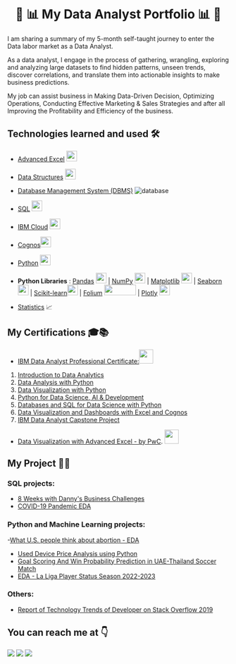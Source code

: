 # <h1 align="center">:boy: :bar_chart: My Data Analyst Portfolio :bar_chart: :boy:</h1>

I am sharing a summary of my 5-month self-taught journey to enter the Data labor market as a Data Analyst.

As a data analyst, I engage in the process of gathering, wrangling, exploring and analyzing large datasets to find hidden patterns, unseen trends, discover correlations, and translate them into actionable insights to make business predictions.

My job can assist business in Making Data-Driven Decision, Optimizing Operations, Conducting Effective Marketing & Sales Strategies and after all Improving the Profitability and Efficiency of the business.

## Technologies learned and used 🛠

- [Advanced Excel](https://coursera.org/share/40cb5b13e6521f14746db52efbf82302) <img src="https://user-images.githubusercontent.com/104643138/225980985-0f282fea-1c0d-473e-9ae5-ad696bf609e0.png" width="24" height="24"/>

- [Data Structures](https://www.javatpoint.com/data-structure-tutorial) <img src="https://user-images.githubusercontent.com/104643138/225981183-88f5dd6b-623c-4dca-bdc8-12f606c56c62.png" width="24" height="24"/>

- [Database Management System (DBMS)](https://coursera.org/share/b1478c9acc5b9a4f8bdf0af10ebffc60) ![database](https://user-images.githubusercontent.com/104643138/225988578-c41b93e3-c87f-4e37-900d-c29b0642869a.png)

- [SQL](https://coursera.org/share/b1478c9acc5b9a4f8bdf0af10ebffc60) <img src="https://user-images.githubusercontent.com/104643138/229413864-497b8358-eb53-4b82-9650-a086a1cb4f9a.png" width="24" height="24">

- [IBM Cloud](https://cloud.ibm.com/login) <img src="https://user-images.githubusercontent.com/25181517/183911551-5e9953db-e713-4130-9f17-e2fd25ec9767.png" width="24" height="24"/>

- [Cognos](https://www.ibm.com/products/cognos-analytics)<img src="https://user-images.githubusercontent.com/104643138/226100535-a1276fa9-f2ae-4995-b153-a8fd0a231032.png" width="24" height="24">

- [Python](https://coursera.org/share/9633cd154ac74544f87f83434258a90b) <img src="https://user-images.githubusercontent.com/104643138/225982092-a7d3bbf1-35ba-4a2c-864e-3f4bf27902a3.png" width="24" height="24"/>

- **Python Libraries** : [Pandas](https://pandas.pydata.org/) <img src="https://user-images.githubusercontent.com/104643138/225993416-31cf4034-962c-4842-8821-5a5ccfc8e729.png" width="24" height="24"/> | [NumPy](https://numpy.org/) <img src="https://user-images.githubusercontent.com/104643138/225993758-e1b3af8b-47a0-405d-90ff-b2edeeac3d37.png" width="24" height="24"/> | [Matplotlib](https://matplotlib.org/) <img src="https://user-images.githubusercontent.com/104643138/225994026-078da32e-a169-4f83-9fa4-fc0d00c911c1.png" width="24" height="24"/>
| [Seaborn](https://seaborn.pydata.org/) <img src="https://user-images.githubusercontent.com/104643138/225994199-d9f150a0-27b6-44bc-a581-2e21d7d0e9af.svg" width="24" height="24"/> | [Scikit-learn](https://scikit-learn.org/)<img src="https://user-images.githubusercontent.com/104643138/226148658-1612b9c8-9995-41ec-b3ce-5864f39b61d9.jpeg" width="24" height="24"/> | [Folium](https://pypi.org/project/folium/) <img src="https://user-images.githubusercontent.com/104643138/229423621-7d7a5803-1962-47b6-8d28-1c6900294bce.png" width="72" height="24"/> | [Plotly](https://plotly.com) <img src="https://user-images.githubusercontent.com/104643138/226207356-729c069e-8a89-442d-99d4-cecb345fbbcc.png" width="24" height="24"/>

- [Statistics](https://www.sagepub.com/sites/default/files/upm-binaries/33663_Chapter4.pdf) :chart_with_upwards_trend:

## My Certifications :mortar_board::books:

- [IBM Data Analyst Professional Certificate:](https://coursera.org/share/3d4974ef9593b8ac12d077d2914828db)<img height="32" width="32" src="https://user-images.githubusercontent.com/104643138/226147839-6695b5b9-2086-4b0b-a4ff-efe21756f2b9.png"/>
1. [Introduction to Data Analytics](https://coursera.org/share/c1913357195dda5b11f966418de8506a)
2. [Data Analysis with Python](https://coursera.org/share/9633cd154ac74544f87f83434258a90b)
3. [Data Visualization with Python](https://coursera.org/share/1b6d1e7fddbfaaa040ce7ed9d1f0da54)
4. [Python for Data Science, AI & Development](https://coursera.org/share/c0b2a4844cf98696fbe46257b0548e14)
5. [Databases and SQL for Data Science with Python](https://coursera.org/share/b1478c9acc5b9a4f8bdf0af10ebffc60)
6. [Data Visualization and Dashboards with Excel and Cognos](https://coursera.org/share/af66719b224a639ffac8bc5e613ca89e)
7. [IBM Data Analyst Capstone Project](https://coursera.org/share/a1ef289a4268d617eb25d0a673fdfa03)

- [Data Visualization with Advanced Excel - by PwC](https://coursera.org/share/40cb5b13e6521f14746db52efbf82302). <img height="32" width="32" src="https://user-images.githubusercontent.com/104643138/226147902-dc13f4b4-4c09-4eed-91ef-61619dcd8716.png"/>

## My Project :triangular_flag_on_post::rocket:

### SQL projects:
- [8 Weeks with Danny's Business Challenges](https://github.com/phucthichlai/SQL_8weekchallenge) 
- [COVID-19 Pandemic EDA](https://github.com/phucthichlai/EDA-SQL-Covid-cases)

### Python and Machine Learning projects:
-[What U.S. people think about abortion - EDA](https://github.com/phucthichlai/Abortion)
- [Used Device Price Analysis using Python](https://github.com/phucthichlai/Used-Device-Price-Analysis-Project-COMPLETED-) 
- [Goal Scoring And Win Probability Prediction in UAE-Thailand Soccer Match](https://github.com/phucthichlai/Soccer-Match-Prediction)
- [EDA - La Liga Player Status Season 2022-2023](https://github.com/phucthichlai/EDA-La-Liga-Player-Status-Season-2022-2023)

### Others:
- [Report of Technology Trends of Developer on Stack Overflow 2019](https://github.com/phucthichlai/Technology-Trends-of-Developer-community-on-Stack-Overflow-in-2019)

## You can reach me at 👇
<img href="https://www.facebook.com/dobaophuc98/" src="https://img.shields.io/badge/Facebook-@dobaophuc98-1877F2?style=for-the-badge&logo=Facebook"/>
<img href="https://www.linkedin.com/in/andy-data-analyst/" src="https://img.shields.io/badge/LinkedIn-@Andy_data_analyst-0A66C2?style=for-the-badge&logo=LinkedIn"/>
<img src="https://img.shields.io/badge/Gmail-dobaophuc1998@gmail.com-EA4335?style=for-the-badge&logo=Gmail"/>

